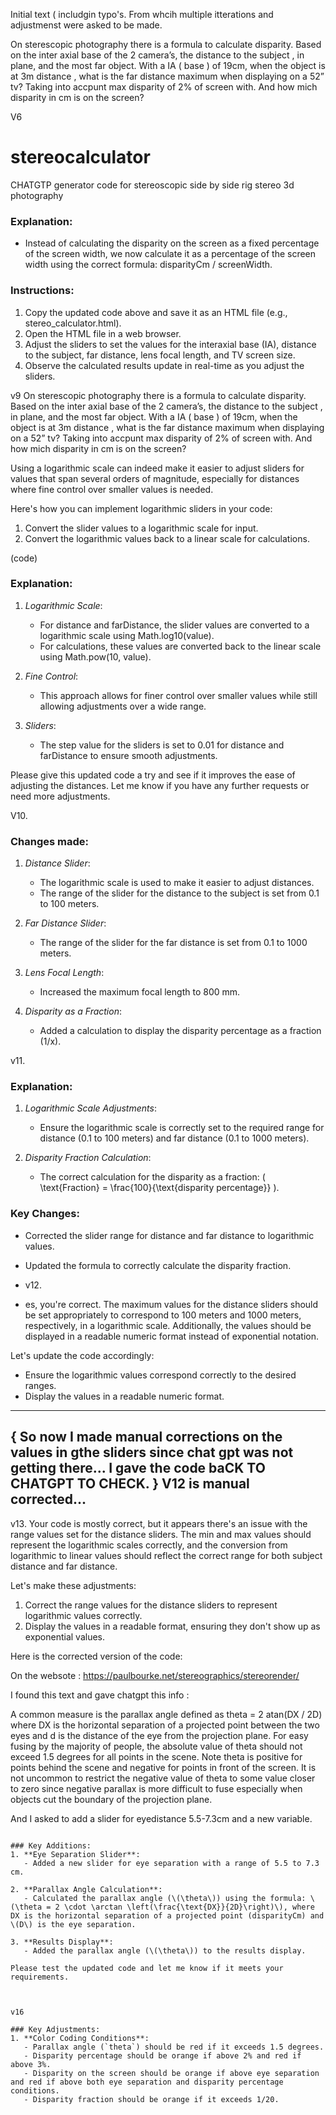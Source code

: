 Initial text ( includgin typo's. From whcih multiple itterations and adjustmenst were asked to be made.

On sterescopic photography there is a formula to calculate disparity. Based on the inter axial base of the 2 camera’s, the distance to the subject , in plane, and the most far object. With a IA ( base ) of 19cm, when the object is at 3m distance , what is the far distance maximum when displaying on a 52” tv? Taking into accpunt max disparity of 2% of screen with. And how mich disparity in cm is on the screen?


V6

# stereocalculator
CHATGTP generator code for stereoscopic side by side rig stereo 3d photography


### Explanation:
- Instead of calculating the disparity on the screen as a fixed percentage of the screen width, we now calculate it as a percentage of the screen width using the correct formula: disparityCm / screenWidth.

### Instructions:
1. Copy the updated code above and save it as an HTML file (e.g., stereo_calculator.html).
2. Open the HTML file in a web browser.
3. Adjust the sliders to set the values for the interaxial base (IA), distance to the subject, far distance, lens focal length, and TV screen size.
4. Observe the calculated results update in real-time as you adjust the sliders.

v9
On sterescopic photography there is a formula to calculate disparity. Based on the inter axial base of the 2 camera’s, the distance to the subject , in plane, and the most far object. With a IA ( base ) of 19cm, when the object is at 3m distance , what is the far distance maximum when displaying on a 52” tv? Taking into accpunt max disparity of 2% of screen with. And how mich disparity in cm is on the screen?

Using a logarithmic scale can indeed make it easier to adjust sliders for values that span several orders of magnitude, especially for distances where fine control over smaller values is needed.

Here's how you can implement logarithmic sliders in your code:

1. Convert the slider values to a logarithmic scale for input.
2. Convert the logarithmic values back to a linear scale for calculations.

(code)

### Explanation:

1. *Logarithmic Scale*:
    - For distance and farDistance, the slider values are converted to a logarithmic scale using Math.log10(value).
    - For calculations, these values are converted back to the linear scale using Math.pow(10, value).

2. *Fine Control*:
    - This approach allows for finer control over smaller values while still allowing adjustments over a wide range.

3. *Sliders*:
    - The step value for the sliders is set to 0.01 for distance and farDistance to ensure smooth adjustments.

Please give this updated code a try and see if it improves the ease of adjusting the distances. Let me know if you have any further requests or need more adjustments.




V10.
### Changes made:
1. *Distance Slider*:
    - The logarithmic scale is used to make it easier to adjust distances.
    - The range of the slider for the distance to the subject is set from 0.1 to 100 meters.

2. *Far Distance Slider*:
    - The range of the slider for the far distance is set from 0.1 to 1000 meters.

3. *Lens Focal Length*:
    - Increased the maximum focal length to 800 mm.

4. *Disparity as a Fraction*:
    - Added a calculation to display the disparity percentage as a fraction (1/x).
  

v11.
### Explanation:

1. *Logarithmic Scale Adjustments*:
    - Ensure the logarithmic scale is correctly set to the required range for distance (0.1 to 100 meters) and far distance (0.1 to 1000 meters).

2. *Disparity Fraction Calculation*:
    - The correct calculation for the disparity as a fraction: \( \text{Fraction} = \frac{100}{\text{disparity percentage}} \).

### Key Changes:

- Corrected the slider range for distance and far distance to logarithmic values.
- Updated the formula to correctly calculate the disparity fraction.

- v12.

- es, you're correct. The maximum values for the distance sliders should be set appropriately to correspond to 100 meters and 1000 meters, respectively, in a logarithmic scale. Additionally, the values should be displayed in a readable numeric format instead of exponential notation.

Let's update the code accordingly:

- Ensure the logarithmic values correspond correctly to the desired ranges.
- Display the values in a readable numeric format.






-----

{ So now I made manual corrections on the values  in gthe sliders since chat gpt was not getting there... I gave the code baCK TO CHATGPT TO CHECK. }
V12 is manual corrected...
-----





v13.
Your code is mostly correct, but it appears there's an issue with the range values set for the distance sliders. The min and max values should represent the logarithmic scales correctly, and the conversion from logarithmic to linear values should reflect the correct range for both subject distance and far distance.

Let's make these adjustments:

1. Correct the range values for the distance sliders to represent logarithmic values correctly.
2. Display the values in a readable format, ensuring they don't show up as exponential values.

Here is the corrected version of the code:






On the websote : https://paulbourke.net/stereographics/stereorender/

I found this text and gave chatgpt this info :

A common measure is the parallax angle defined as theta = 2 atan(DX / 2D) where DX is the horizontal separation of a projected point between the two eyes and d is the distance of the eye from the projection plane. For easy fusing by the majority of people, the absolute value of theta should not exceed 1.5 degrees for all points in the scene. Note theta is positive for points behind the scene and negative for points in front of the screen. It is not uncommon to restrict the negative value of theta to some value closer to zero since negative parallax is more difficult to fuse especially when objects cut the boundary of the projection plane.

And I asked to add a slider for eyedistance 5.5-7.3cm and a new variable.



```

### Key Additions:
1. **Eye Separation Slider**:
   - Added a new slider for eye separation with a range of 5.5 to 7.3 cm.
   
2. **Parallax Angle Calculation**:
   - Calculated the parallax angle (\(\theta\)) using the formula: \(\theta = 2 \cdot \arctan \left(\frac{\text{DX}}{2D}\right)\), where DX is the horizontal separation of a projected point (disparityCm) and \(D\) is the eye separation.
   
3. **Results Display**:
   - Added the parallax angle (\(\theta\)) to the results display.

Please test the updated code and let me know if it meets your requirements.



v16

### Key Adjustments:
1. **Color Coding Conditions**:
   - Parallax angle (`theta`) should be red if it exceeds 1.5 degrees.
   - Disparity percentage should be orange if above 2% and red if above 3%.
   - Disparity on the screen should be orange if above eye separation and red if above both eye separation and disparity percentage conditions.
   - Disparity fraction should be orange if it exceeds 1/20.




